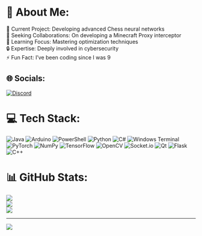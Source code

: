 # 💫 About Me:
🚀 Current Project: Developing advanced Chess neural networks<br>🤝 Seeking Collaborations: On developing a Minecraft Proxy interceptor<br>🌱 Learning Focus: Mastering optimization techniques<br>🔒 Expertise: Deeply involved in cybersecurity<br>⚡ Fun Fact: I’ve been coding since I was 9


## 🌐 Socials:
[![Discord](https://img.shields.io/badge/Discord-%237289DA.svg?logo=discord&logoColor=white)](https://discord.gg/.Erfan.Akbari) 

# 💻 Tech Stack:
![Java](https://img.shields.io/badge/java-%23ED8B00.svg?style=flat&logo=openjdk&logoColor=white) ![Arduino](https://img.shields.io/badge/-Arduino-00979D?style=flat&logo=Arduino&logoColor=white) ![PowerShell](https://img.shields.io/badge/PowerShell-%235391FE.svg?style=flat&logo=powershell&logoColor=white) ![Python](https://img.shields.io/badge/python-3670A0?style=flat&logo=python&logoColor=ffdd54) ![C#](https://img.shields.io/badge/c%23-%23239120.svg?style=flat&logo=csharp&logoColor=white) ![Windows Terminal](https://img.shields.io/badge/Windows%20Terminal-%234D4D4D.svg?style=flat&logo=windows-terminal&logoColor=white) ![PyTorch](https://img.shields.io/badge/PyTorch-%23EE4C2C.svg?style=flat&logo=PyTorch&logoColor=white) ![NumPy](https://img.shields.io/badge/numpy-%23013243.svg?style=flat&logo=numpy&logoColor=white) ![TensorFlow](https://img.shields.io/badge/TensorFlow-%23FF6F00.svg?style=flat&logo=TensorFlow&logoColor=white) ![OpenCV](https://img.shields.io/badge/opencv-%23white.svg?style=flat&logo=opencv&logoColor=white) ![Socket.io](https://img.shields.io/badge/Socket.io-black?style=flat&logo=socket.io&badgeColor=010101) ![Qt](https://img.shields.io/badge/Qt-%23217346.svg?style=flat&logo=Qt&logoColor=white) ![Flask](https://img.shields.io/badge/flask-%23000.svg?style=flat&logo=flask&logoColor=white) ![C++](https://img.shields.io/badge/c++-%2300599C.svg?style=flat&logo=c%2B%2B&logoColor=white)
# 📊 GitHub Stats:
![](https://github-readme-stats.vercel.app/api?username=GitErfan&theme=dark&hide_border=true&include_all_commits=false&count_private=false)<br/>
![](https://github-readme-streak-stats.herokuapp.com/?user=GitErfan&theme=dark&hide_border=true)<br/>
![](https://github-readme-stats.vercel.app/api/top-langs/?username=GitErfan&theme=dark&hide_border=true&include_all_commits=false&count_private=false&layout=compact)

---
[![](https://visitcount.itsvg.in/api?id=GitErfan&icon=8&color=3)](https://visitcount.itsvg.in)

<!-- Proudly created with GPRM ( https://gprm.itsvg.in ) -->
